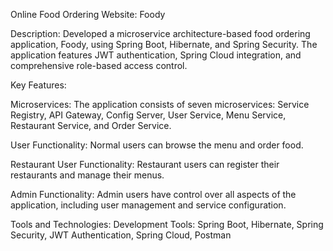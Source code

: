 Online Food Ordering Website: Foody

Description: Developed a microservice architecture-based food ordering application, Foody, using Spring Boot, Hibernate, and Spring Security. 
             The application features JWT authentication, Spring Cloud integration, and comprehensive role-based access control.

Key Features:

Microservices: The application consists of seven microservices: Service Registry, API Gateway, Config Server, User Service, Menu Service, Restaurant Service, and Order Service.

User Functionality: Normal users can browse the menu and order food.

Restaurant User Functionality: Restaurant users can register their restaurants and manage their menus.

Admin Functionality: Admin users have control over all aspects of the application, including user management and service configuration.

Tools and Technologies:
Development Tools: Spring Boot, Hibernate, Spring Security, JWT Authentication, Spring Cloud, Postman
